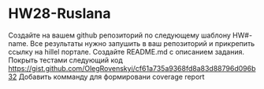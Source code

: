 # HW28-Ruslana
Создайте на вашем github репозиторий по следующему шаблону HW#-name. Все результаты нужно запушить в ваш репозиторий и прикрепить ссылку на hillel портале.
Создайте README.md с описанием задания.
Покрыть тестами следующий код
https://gist.github.com/OlegRovenskyi/cf61a735a9368fd8a83d88796d096b32
Добавить комманду для формировани coverage report
